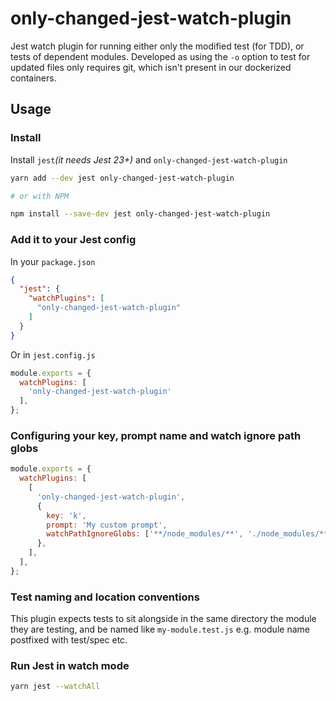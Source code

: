 # only-changed-jest-watch-plugin
Jest watch plugin for running either only the modified test (for TDD), or tests of dependent modules. Developed as using the `-o` option to test for updated files only requires git, which isn't present in our dockerized containers.

## Usage

### Install

Install `jest`_(it needs Jest 23+)_ and `only-changed-jest-watch-plugin`

```bash
yarn add --dev jest only-changed-jest-watch-plugin

# or with NPM

npm install --save-dev jest only-changed-jest-watch-plugin
```

### Add it to your Jest config

In your `package.json`

```json
{
  "jest": {
    "watchPlugins": [
      "only-changed-jest-watch-plugin"
    ]
  }
}
```

Or in `jest.config.js`

```js
module.exports = {
  watchPlugins: [
    'only-changed-jest-watch-plugin'
  ],
};
```

### Configuring your key, prompt name and watch ignore path globs

```js
module.exports = {
  watchPlugins: [
    [
      'only-changed-jest-watch-plugin',
      {
        key: 'k',
        prompt: 'My custom prompt',
        watchPathIgnoreGlobs: ['**/node_modules/**', './node_modules/**']
      },
    ],
  ],
};
```

### Test naming and location conventions

This plugin expects tests to sit alongside in the same directory the module they are testing, and be named like `my-module.test.js` e.g. module name postfixed with test/spec etc.

### Run Jest in watch mode

```bash
yarn jest --watchAll
```
